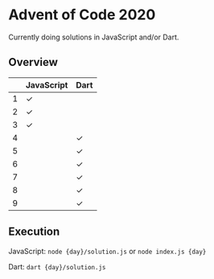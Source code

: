 # Advent of Code 2020

Currently doing solutions in JavaScript and/or Dart.

## Overview

|     | JavaScript | Dart |
| --- | ---------- | ---- |
| 1   | ✓          |      |
| 2   | ✓          |      |
| 3   | ✓          |      |
| 4   |            | ✓    |
| 5   |            | ✓    |
| 6   |            | ✓    |
| 7   |            | ✓    |
| 8   |            | ✓    |
| 9   |            | ✓    |

## Execution

JavaScript: `node {day}/solution.js` or `node index.js {day}`

Dart: `dart {day}/solution.js`

